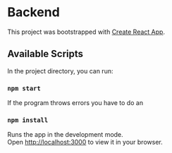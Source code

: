 # Backend

This project was bootstrapped with [Create React App](https://github.com/facebook/create-react-app).

## Available Scripts

In the project directory, you can run:

### `npm start`

If the program throws errors you have to do an 

### `npm install`

Runs the app in the development mode.\
Open [http://localhost:3000](http://localhost:3000) to view it in your browser.

